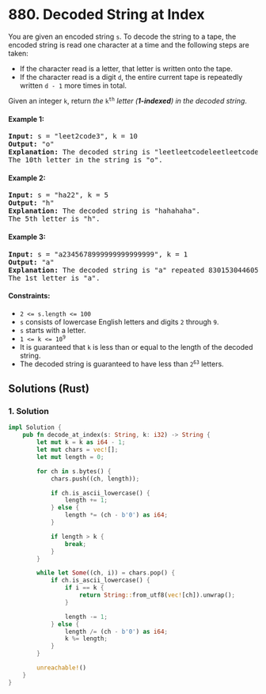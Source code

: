 # 880. Decoded String at Index
You are given an encoded string `s`. To decode the string to a tape, the encoded string is read one character at a time and the following steps are taken:

* If the character read is a letter, that letter is written onto the tape.
* If the character read is a digit `d`, the entire current tape is repeatedly written `d - 1` more times in total.

Given an integer `k`, return *the* <code>k<sup>th</sup></code> *letter (**1-indexed**) in the decoded string*.

#### Example 1:
<pre>
<strong>Input:</strong> s = "leet2code3", k = 10
<strong>Output:</strong> "o"
<strong>Explanation:</strong> The decoded string is "leetleetcodeleetleetcodeleetleetcode".
The 10th letter in the string is "o".
</pre>

#### Example 2:
<pre>
<strong>Input:</strong> s = "ha22", k = 5
<strong>Output:</strong> "h"
<strong>Explanation:</strong> The decoded string is "hahahaha".
The 5th letter is "h".
</pre>

#### Example 3:
<pre>
<strong>Input:</strong> s = "a2345678999999999999999", k = 1
<strong>Output:</strong> "a"
<strong>Explanation:</strong> The decoded string is "a" repeated 8301530446056247680 times.
The 1st letter is "a".
</pre>

#### Constraints:
* `2 <= s.length <= 100`
* `s` consists of lowercase English letters and digits `2` through `9`.
* `s` starts with a letter.
* <code>1 <= k <= 10<sup>9</sup></code>
* It is guaranteed that `k` is less than or equal to the length of the decoded string.
* The decoded string is guaranteed to have less than <code>2<sup>63</sup></code> letters.

## Solutions (Rust)

### 1. Solution
```Rust
impl Solution {
    pub fn decode_at_index(s: String, k: i32) -> String {
        let mut k = k as i64 - 1;
        let mut chars = vec![];
        let mut length = 0;

        for ch in s.bytes() {
            chars.push((ch, length));

            if ch.is_ascii_lowercase() {
                length += 1;
            } else {
                length *= (ch - b'0') as i64;
            }

            if length > k {
                break;
            }
        }

        while let Some((ch, i)) = chars.pop() {
            if ch.is_ascii_lowercase() {
                if i == k {
                    return String::from_utf8(vec![ch]).unwrap();
                }

                length -= 1;
            } else {
                length /= (ch - b'0') as i64;
                k %= length;
            }
        }

        unreachable!()
    }
}
```
